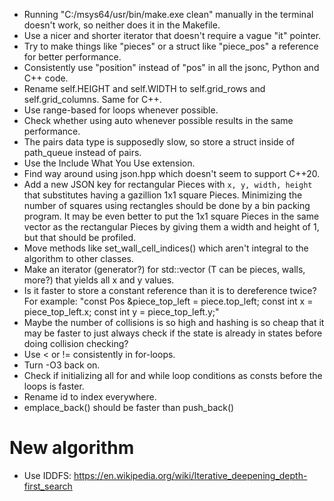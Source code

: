 * Running "C:/msys64/usr/bin/make.exe clean" manually in the terminal doesn't work, so neither does it in the Makefile.
* Use a nicer and shorter iterator that doesn't require a vague "it" pointer.
* Try to make things like "pieces" or a struct like "piece_pos" a reference for better performance.
* Consistently use "position" instead of "pos" in all the jsonc, Python and C++ code.
* Rename self.HEIGHT and self.WIDTH to self.grid_rows and self.grid_columns. Same for C++.
* Use range-based for loops whenever possible.
* Check whether using auto whenever possible results in the same performance.
* The pairs data type is supposedly slow, so store a struct inside of path_queue instead of pairs.
* Use the Include What You Use extension.
* Find way around using json.hpp which doesn't seem to support C++20.
* Add a new JSON key for rectangular Pieces with `x, y, width, height` that substitutes having a gazillion 1x1 square Pieces. Minimizing the number of squares using rectangles should be done by a bin packing program. It may be even better to put the 1x1 square Pieces in the same vector as the rectangular Pieces by giving them a width and height of 1, but that should be profiled.
* Move methods like set_wall_cell_indices() which aren't integral to the algorithm to other classes.
* Make an iterator (generator?) for std::vector<T> (T can be pieces, walls, more?) that yields all x and y values.
* Is it faster to store a constant reference than it is to dereference twice? For example: "const Pos &piece_top_left = piece.top_left; const int x = piece_top_left.x; const int y = piece_top_left.y;"
* Maybe the number of collisions is so high and hashing is so cheap that it may be faster to just always check if the state is already in states before doing collision checking?
* Use < or != consistently in for-loops.
* Turn -O3 back on.
* Check if initializing all for and while loop conditions as consts before the loops is faster.
* Rename id to index everywhere.
* emplace_back() should be faster than push_back()

# New algorithm
* Use IDDFS: https://en.wikipedia.org/wiki/Iterative_deepening_depth-first_search
